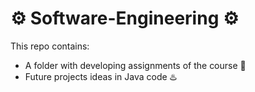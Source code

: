 # ⚙️ Software-Engineering ⚙️
This repo contains:
- A folder with developing assignments of the course 🎒
- Future projects ideas in Java code ♨️
